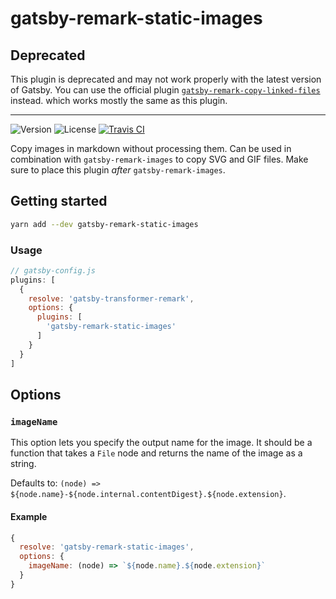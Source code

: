 # gatsby-remark-static-images

## Deprecated

This plugin is deprecated and may not work properly with the latest version of Gatsby. You can use the official plugin [`gatsby-remark-copy-linked-files`](https://www.gatsbyjs.com/plugins/gatsby-remark-copy-linked-files/) instead. which works mostly the same as this plugin.

---

![Version](https://img.shields.io/npm/v/gatsby-remark-static-images) ![License](https://img.shields.io/github/license/Mrtenz/gatsby-remark-static-images) [![Travis CI](https://travis-ci.com/Mrtenz/gatsby-remark-static-images.svg?branch=master)](https://travis-ci.com/Mrtenz/gatsby-remark-static-images)

Copy images in markdown without processing them. Can be used in combination with `gatsby-remark-images` to copy SVG and GIF files. Make sure to place this plugin _after_ `gatsby-remark-images`.

## Getting started

```bash
yarn add --dev gatsby-remark-static-images
```

### Usage

```js
// gatsby-config.js
plugins: [
  {
    resolve: 'gatsby-transformer-remark',
    options: {
      plugins: [
        'gatsby-remark-static-images'
      ]
    }
  }
]
```

## Options

### `imageName`

This option lets you specify the output name for the image. It should be a function that takes a `File` node and returns the name of the image as a string.

Defaults to: `(node) => ${node.name}-${node.internal.contentDigest}.${node.extension}`.

#### Example

```js
{
  resolve: 'gatsby-remark-static-images',
  options: {
    imageName: (node) => `${node.name}.${node.extension}`
  }
}
```
